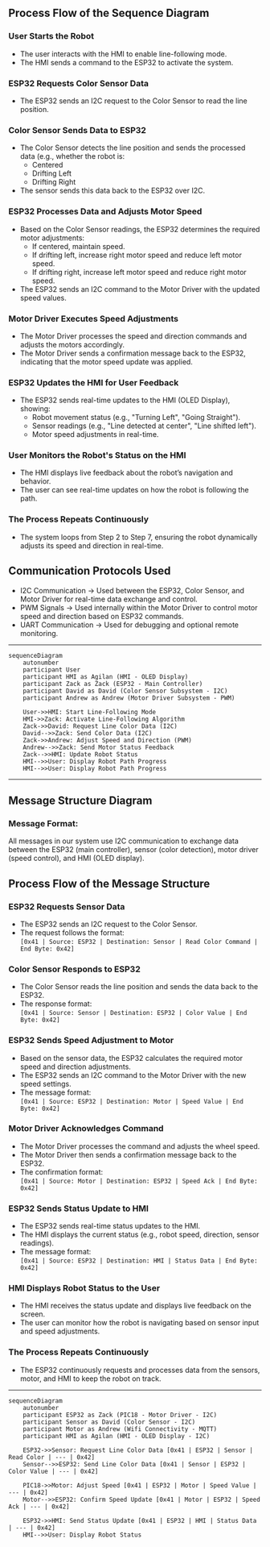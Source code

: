 

## **Process Flow of the Sequence Diagram**

### User Starts the Robot
- The user interacts with the HMI to enable line-following mode.
- The HMI sends a command to the ESP32  to activate the system.

### ESP32 Requests Color Sensor Data
- The ESP32 sends an I2C request to the Color Sensor to read the line position.

### Color Sensor Sends Data to ESP32
- The Color Sensor detects the line position and sends the processed data (e.g., whether the robot is:
  - Centered
  - Drifting Left
  - Drifting Right
- The sensor sends this data back to the ESP32 over I2C.

### ESP32 Processes Data and Adjusts Motor Speed
- Based on the Color Sensor readings, the ESP32 determines the required motor adjustments:
  - If centered, maintain speed.
  - If drifting left, increase right motor speed and reduce left motor speed.
  - If drifting right, increase left motor speed and reduce right motor speed.
- The ESP32 sends an I2C command to the Motor Driver with the updated speed values.

### Motor Driver Executes Speed Adjustments
- The Motor Driver processes the speed and direction commands and adjusts the motors accordingly.  
- The Motor Driver sends a confirmation message back to the ESP32, indicating that the motor speed update was applied.

### ESP32 Updates the HMI for User Feedback
- The ESP32 sends real-time updates to the HMI (OLED Display), showing:
  - Robot movement status (e.g., "Turning Left", "Going Straight").
  - Sensor readings (e.g., "Line detected at center", "Line shifted left").
  - Motor speed adjustments in real-time.

### User Monitors the Robot's Status on the HMI
- The HMI displays live feedback about the robot’s navigation and behavior.
- The user can see real-time updates on how the robot is following the path.

### The Process Repeats Continuously
- The system loops from Step 2 to Step 7, ensuring the robot dynamically adjusts its speed and direction in real-time.


## **Communication Protocols Used**
- I2C Communication → Used between the ESP32, Color Sensor, and Motor Driver for real-time data exchange and control.  
- PWM Signals → Used internally within the Motor Driver to control motor speed and direction based on ESP32 commands.  
- UART Communication → Used for debugging and optional remote monitoring.  




---
```mermaid
sequenceDiagram
    autonumber
    participant User
    participant HMI as Agilan (HMI - OLED Display)
    participant Zack as Zack (ESP32 - Main Controller)
    participant David as David (Color Sensor Subsystem - I2C)
    participant Andrew as Andrew (Motor Driver Subsystem - PWM)

    User->>HMI: Start Line-Following Mode
    HMI->>Zack: Activate Line-Following Algorithm
    Zack->>David: Request Line Color Data (I2C)
    David-->>Zack: Send Color Data (I2C)
    Zack->>Andrew: Adjust Speed and Direction (PWM)
    Andrew-->>Zack: Send Motor Status Feedback
    Zack-->>HMI: Update Robot Status
    HMI-->>User: Display Robot Path Progress
    HMI-->>User: Display Robot Path Progress
```
---

## **Message Structure Diagram**

### Message Format:
All messages in our system use I2C communication to exchange data between the ESP32 (main controller), sensor (color detection), motor driver (speed control), and HMI (OLED display).  
## **Process Flow of the Message Structure**

### ESP32 Requests Sensor Data
- The ESP32 sends an I2C request to the Color Sensor.
- The request follows the format:  
  `[0x41 | Source: ESP32 | Destination: Sensor | Read Color Command | End Byte: 0x42]`

### Color Sensor Responds to ESP32
- The Color Sensor reads the line position and sends the data back to the ESP32.
- The response format:  
  `[0x41 | Source: Sensor | Destination: ESP32 | Color Value | End Byte: 0x42]`

### ESP32 Sends Speed Adjustment to Motor
- Based on the sensor data, the ESP32 calculates the required motor speed and direction adjustments.
- The ESP32 sends an I2C command to the Motor Driver with the new speed settings.
- The message format:  
  `[0x41 | Source: ESP32 | Destination: Motor | Speed Value | End Byte: 0x42]`

### Motor Driver Acknowledges Command
- The Motor Driver processes the command and adjusts the wheel speed.
- The Motor Driver then sends a confirmation message back to the ESP32.
- The confirmation format:  
  `[0x41 | Source: Motor | Destination: ESP32 | Speed Ack | End Byte: 0x42]`

### ESP32 Sends Status Update to HMI
- The ESP32 sends real-time status updates to the HMI.
- The HMI displays the current status (e.g., robot speed, direction, sensor readings).
- The message format:  
  `[0x41 | Source: ESP32 | Destination: HMI | Status Data | End Byte: 0x42]`

### HMI Displays Robot Status to the User
- The HMI receives the status update and displays live feedback on the screen.
- The user can monitor how the robot is navigating based on sensor input and speed adjustments.

### The Process Repeats Continuously
- The ESP32 continuously requests and processes data from the sensors, motor, and HMI to keep the robot on track.

---
```mermaid
sequenceDiagram
    autonumber
    participant ESP32 as Zack (PIC18 - Motor Driver - I2C)
    participant Sensor as David (Color Sensor - I2C)
    participant Motor as Andrew (Wifi Connectivity - MQTT)
    participant HMI as Agilan (HMI - OLED Display - I2C)

    ESP32->>Sensor: Request Line Color Data [0x41 | ESP32 | Sensor | Read Color | --- | 0x42]
    Sensor-->>ESP32: Send Line Color Data [0x41 | Sensor | ESP32 | Color Value | --- | 0x42]
    
    PIC18->>Motor: Adjust Speed [0x41 | ESP32 | Motor | Speed Value | --- | 0x42]
    Motor-->>ESP32: Confirm Speed Update [0x41 | Motor | ESP32 | Speed Ack | --- | 0x42]

    ESP32->>HMI: Send Status Update [0x41 | ESP32 | HMI | Status Data | --- | 0x42]
    HMI-->>User: Display Robot Status
